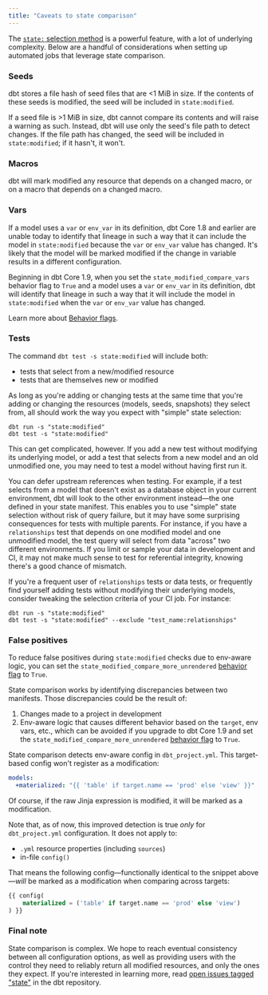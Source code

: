 ```yaml
---
title: "Caveats to state comparison"
---
```


The [`state:` selection method](/reference/node-selection/methods#the-state-method) is a powerful feature, with a lot of underlying complexity. Below are a handful of considerations when setting up automated jobs that leverage state comparison.

### Seeds

dbt stores a file hash of seed files that are &lt;1 MiB in size. If the contents of these seeds is modified, the seed will be included in `state:modified`.

If a seed file is >1 MiB in size, dbt cannot compare its contents and will raise a warning as such. Instead, dbt will use only the seed's file path to detect changes. If the file path has changed, the seed will be included in `state:modified`; if it hasn't, it won't.

### Macros

dbt will mark modified any resource that depends on a changed macro, or on a macro that depends on a changed macro.

### Vars

<VersionBlock lastVersion="1.8">

If a model uses a `var` or `env_var` in its definition, dbt Core 1.8 and earlier are unable today to identify that lineage in such a way that it can include the model in `state:modified` because the `var` or `env_var` value has changed. It's likely that the model will be marked modified if the change in variable results in a different configuration.
</VersionBlock>

<VersionBlock firstVersion="1.9">

Beginning in dbt Core 1.9, when you set the `state_modified_compare_vars` behavior flag to `True` and a model uses a `var` or `env_var` in its definition, dbt will identify that lineage in such a way that it will include the model in `state:modified` when the `var` or `env_var` value has changed.

Learn more about [Behavior flags](/reference/global-configs/behavior-changes#behavior-change-flags).

</VersionBlock>

### Tests

The command `dbt test -s state:modified` will include both:
- tests that select from a new/modified resource
- tests that are themselves new or modified

As long as you're adding or changing tests at the same time that you're adding or changing the resources (models, seeds, snapshots) they select from, all should work the way you expect with "simple" state selection:

```shell
dbt run -s "state:modified"
dbt test -s "state:modified"
```

This can get complicated, however. If you add a new test without modifying its underlying model, or add a test that selects from a new model and an old unmodified one, you may need to test a model without having first run it.

You can defer upstream references when testing. For example, if a test selects from a model that doesn't exist as a database object in your current environment, dbt will look to the other environment instead—the one defined in your state manifest. This enables you to use "simple" state selection without risk of query failure, but it may have some surprising consequences for tests with multiple parents. For instance, if you have a `relationships` test that depends on one modified model and one unmodified model, the test query will select from data "across" two different environments. If you limit or sample your data in development and CI, it may not make much sense to test for referential integrity, knowing there's a good chance of mismatch.

If you're a frequent user of `relationships` tests or data tests, or frequently find yourself adding tests without modifying their underlying models, consider tweaking the selection criteria of your CI job. For instance:

```shell
dbt run -s "state:modified"
dbt test -s "state:modified" --exclude "test_name:relationships"
```

### False positives

<VersionBlock firstVersion="1.9">

To reduce false positives during `state:modified` checks due to env-aware logic, you can set the `state_modified_compare_more_unrendered` [behavior flag](/reference/global-configs/behavior-changes#behavior-change-flags) to `True`. 

</VersionBlock>

<VersionBlock lastVersion="1.8">
State comparison works by identifying discrepancies between two manifests.  Those discrepancies could be the result of:

1. Changes made to a project in development
2. Env-aware logic that causes different behavior based on the `target`, env vars, etc., which can be avoided if you upgrade to dbt Core 1.9 and set the `state_modified_compare_more_unrendered` [behavior flag](/reference/global-configs/behavior-changes#behavior-change-flags) to `True`. 

State comparison detects env-aware config in `dbt_project.yml`. This target-based config won't register as a modification:

<File name='dbt_project.yml'>

```yml
models:
  +materialized: "{{ 'table' if target.name == 'prod' else 'view' }}"
```

</File>

Of course, if the raw Jinja expression is modified, it will be marked as a modification.

Note that, as of now, this improved detection is true _only_ for `dbt_project.yml` configuration. It does not apply to:
- `.yml` resource properties (including `sources`)
- in-file `config()`

That means the following config—functionally identical to the snippet above—_will_ be marked as a modification when comparing across targets:

```sql
{{ config(
    materialized = ('table' if target.name == 'prod' else 'view')
) }}
```
</VersionBlock>

### Final note

State comparison is complex. We hope to reach eventual consistency between all configuration options, as well as providing users with the control they need to reliably return all modified resources, and only the ones they expect. If you're interested in learning more, read [open issues tagged "state"](https://github.com/dbt-labs/dbt-core/issues?q=is%3Aopen+is%3Aissue+label%3Astate) in the dbt repository.
